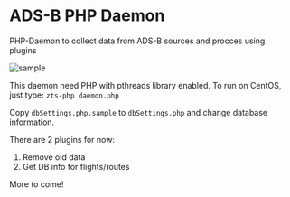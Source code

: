 # ADS-B PHP Daemon
PHP-Daemon to collect data from ADS-B sources and procces using plugins

![sample](http://i.imgur.com/Juqb3Do.png)


This daemon need PHP with pthreads library enabled. To run on CentOS, just type:
```zts-php daemon.php```

Copy ```dbSettings.php.sample``` to ```dbSettings.php``` and change database information.

There are 2 plugins for now:
1) Remove old data
2) Get DB info for flights/routes

More to come!
